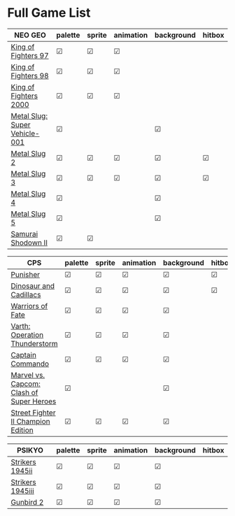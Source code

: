 # Full Game List

|NEO GEO|palette|sprite |animation  |background |hitbox |
|-      |-      |-      |-          |-          |-      |
| [King of Fighters 97](https://asv.bombzj.com/viewer.html?kof97)   |☑ |☑ |☑ |   |   |
| [King of Fighters 98](https://asv.bombzj.com/viewer.html?kof98)   |☑ |☑ |☑ |   |   |
| [King of Fighters 2000](https://asv.bombzj.com/viewer.html?kof2000)   |☑ |☑ |☑ |   |   |
| [Metal Slug: Super Vehicle-001](https://asv.bombzj.com/viewer.html?mslug)   |☑ | | |☑ | |
| [Metal Slug 2](https://asv.bombzj.com/viewer.html?mslug2)   |☑ |☑ |☑ |☑ |☑ |
| [Metal Slug 3](https://asv.bombzj.com/viewer.html?mslug3)   |☑ |☑ |☑ |☑ |☑ |
| [Metal Slug 4](https://asv.bombzj.com/viewer.html?mslug4)   |☑ | | |☑ | |
| [Metal Slug 5](https://asv.bombzj.com/viewer.html?mslug5)   |☑ | | |☑ | |
| [Samurai Shodown II](https://asv.bombzj.com/viewer.html?samsho2)   |☑ |☑ | | | |

|CPS    |palette|sprite |animation  |background |hitbox |
|-      |-      |-      |-          |-          |-      |
| [Punisher](https://asv.bombzj.com/viewer.html?punisher)   |☑ |☑ |☑ |☑ |☑ |
| [Dinosaur and Cadillacs](https://asv.bombzj.com/viewer.html?dino) |☑ |☑ |☑ |☑ |☑ |
| [Warriors of Fate](https://asv.bombzj.com/viewer.html?wof)    |☑ |☑ |☑ |☑ | |
| [Varth: Operation Thunderstorm](https://asv.bombzj.com/viewer.html?varth) |☑ |☑ |☑ |☑ | |
| [Captain Commando](https://asv.bombzj.com/viewer.html?captcomm)   |☑ |☑ |☑ |☑ | |
| [Marvel vs. Capcom: Clash of Super Heroes](https://asv.bombzj.com/viewer.html?mvsc)   |☑ | | |☑ | |
| [Street Fighter II Champion Edition](https://asv.bombzj.com/viewer.html?sf2ce)    |☑ |☑ |☑ |☑ | |

|PSIKYO |palette|sprite |animation  |background |hitbox |
|-      |-      |-      |-          |-          |-      |
| [Strikers 1945ii](https://asv.bombzj.com/viewer.html?1945ii)  |☑ |☑ |☑ |☑ | |
| [Strikers 1945iii](https://asv.bombzj.com/viewer.html?1945iii)  |☑ |☑ |☑ |☑ | |
| [Gunbird 2](https://asv.bombzj.com/viewer.html?gunbird2)  |☑ |☑ |☑ |☑ | |

